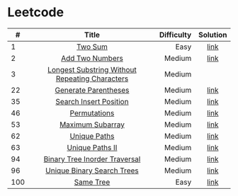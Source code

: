 # Leetcode

|   # | Title                                                                                                                           | Difficulty  | Solution                             |
| --- | :-----:                                                                                                                         | ----------: | :-------:                            |
|   1 | [Two Sum](https://leetcode.com/problems/two-sum/)                                                                               | Easy        | [link](./two_sum.cpp)                |
|   2 | [Add Two Numbers](https://leetcode.com/problems/add-two-numbers/)                                                               | Medium      | [link](./add_numbers.cpp)            |
|   3 | [Longest Substring Without Repeating Characters](https://leetcode.com/problems/longest-substring-without-repeating-characters/) | Medium      |                                      |
|  22 | [Generate Parentheses](https://leetcode.com/problems/generate-parentheses/)                                                     | Medium      | [link](./generate_parentheses.cpp)   |
|  35 | [Search Insert Position](https://leetcode.com/problems/search-insert-position/)                                                 | Medium      | [link](./search_insert_position.cpp) |
|  46 | [Permutations](https://leetcode.com/problems/permutations/)                                                                     | Medium      | [link](./permutations.cpp)           |
|  53 | [Maximum Subarray](https://leetcode.com/problems/maximum-subarray/)                                                             | Medium      | [link](./maximum_subarray.cpp)       |
|  62 | [Unique Paths](https://leetcode.com/problems/unique-paths/)                                                                     | Medium      | [link](./unique_paths.cpp)           |
|  63 | [Unique Paths II](https://leetcode.com/problems/unique-paths-ii/)                                                               | Medium      | [link](./unique_paths_2.cpp)         |
|  94 | [Binary Tree Inorder Traversal](https://leetcode.com/problems/binary-tree-inorder-traversal/)                                   | Medium      | [link](./binary_tree_inorder_traversal.cpp) |
|  96 | [Unique Binary Search Trees](https://leetcode.com/problems/unique-binary-search-trees/)                                         | Medium      | [link](./unique_bst.cpp)             |
| 100 | [Same Tree](https://leetcode.com/problems/same-tree/)                                                                           | Easy        | [link](./same_tree.cpp)               |



